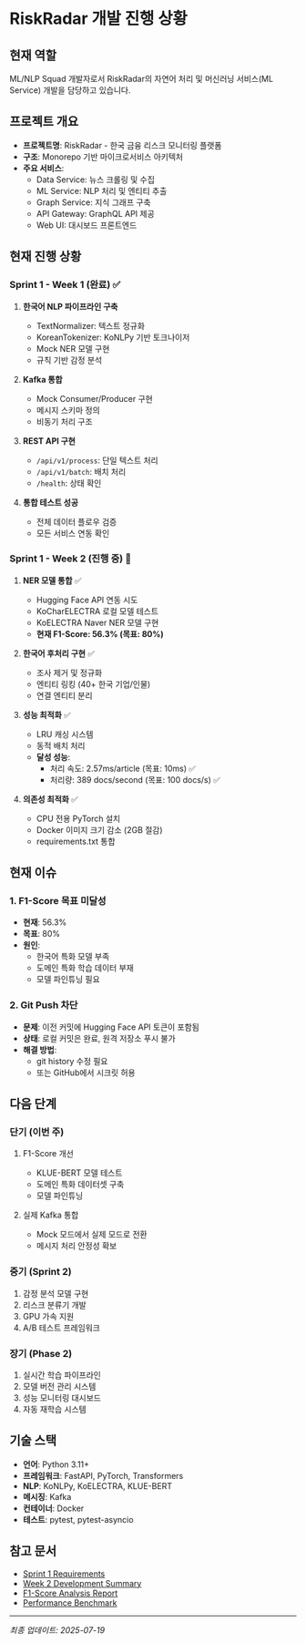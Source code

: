 # RiskRadar 개발 진행 상황

## 현재 역할
ML/NLP Squad 개발자로서 RiskRadar의 자연어 처리 및 머신러닝 서비스(ML Service) 개발을 담당하고 있습니다.

## 프로젝트 개요
- **프로젝트명**: RiskRadar - 한국 금융 리스크 모니터링 플랫폼
- **구조**: Monorepo 기반 마이크로서비스 아키텍처
- **주요 서비스**:
  - Data Service: 뉴스 크롤링 및 수집
  - ML Service: NLP 처리 및 엔티티 추출
  - Graph Service: 지식 그래프 구축
  - API Gateway: GraphQL API 제공
  - Web UI: 대시보드 프론트엔드

## 현재 진행 상황

### Sprint 1 - Week 1 (완료) ✅
1. **한국어 NLP 파이프라인 구축**
   - TextNormalizer: 텍스트 정규화
   - KoreanTokenizer: KoNLPy 기반 토크나이저
   - Mock NER 모델 구현
   - 규칙 기반 감정 분석

2. **Kafka 통합**
   - Mock Consumer/Producer 구현
   - 메시지 스키마 정의
   - 비동기 처리 구조

3. **REST API 구현**
   - `/api/v1/process`: 단일 텍스트 처리
   - `/api/v1/batch`: 배치 처리
   - `/health`: 상태 확인

4. **통합 테스트 성공**
   - 전체 데이터 플로우 검증
   - 모든 서비스 연동 확인

### Sprint 1 - Week 2 (진행 중) 🔄
1. **NER 모델 통합** ✅
   - Hugging Face API 연동 시도
   - KoCharELECTRA 로컬 모델 테스트
   - KoELECTRA Naver NER 모델 구현
   - **현재 F1-Score: 56.3% (목표: 80%)**

2. **한국어 후처리 구현** ✅
   - 조사 제거 및 정규화
   - 엔티티 링킹 (40+ 한국 기업/인물)
   - 연결 엔티티 분리

3. **성능 최적화** ✅
   - LRU 캐싱 시스템
   - 동적 배치 처리
   - **달성 성능**:
     - 처리 속도: 2.57ms/article (목표: 10ms) ✅
     - 처리량: 389 docs/second (목표: 100 docs/s) ✅

4. **의존성 최적화** ✅
   - CPU 전용 PyTorch 설치
   - Docker 이미지 크기 감소 (2GB 절감)
   - requirements.txt 통합

## 현재 이슈

### 1. F1-Score 목표 미달성
- **현재**: 56.3%
- **목표**: 80%
- **원인**: 
  - 한국어 특화 모델 부족
  - 도메인 특화 학습 데이터 부재
  - 모델 파인튜닝 필요

### 2. Git Push 차단
- **문제**: 이전 커밋에 Hugging Face API 토큰이 포함됨
- **상태**: 로컬 커밋은 완료, 원격 저장소 푸시 불가
- **해결 방법**: 
  - git history 수정 필요
  - 또는 GitHub에서 시크릿 허용

## 다음 단계

### 단기 (이번 주)
1. F1-Score 개선
   - KLUE-BERT 모델 테스트
   - 도메인 특화 데이터셋 구축
   - 모델 파인튜닝

2. 실제 Kafka 통합
   - Mock 모드에서 실제 모드로 전환
   - 메시지 처리 안정성 확보

### 중기 (Sprint 2)
1. 감정 분석 모델 구현
2. 리스크 분류기 개발
3. GPU 가속 지원
4. A/B 테스트 프레임워크

### 장기 (Phase 2)
1. 실시간 학습 파이프라인
2. 모델 버전 관리 시스템
3. 성능 모니터링 대시보드
4. 자동 재학습 시스템

## 기술 스택
- **언어**: Python 3.11+
- **프레임워크**: FastAPI, PyTorch, Transformers
- **NLP**: KoNLPy, KoELECTRA, KLUE-BERT
- **메시징**: Kafka
- **컨테이너**: Docker
- **테스트**: pytest, pytest-asyncio

## 참고 문서
- [Sprint 1 Requirements](services/ml-service/Sprint1_Requirements.md)
- [Week 2 Development Summary](services/ml-service/WEEK2_DEVELOPMENT_SUMMARY.md)
- [F1-Score Analysis Report](services/ml-service/f1_score_analysis_report.md)
- [Performance Benchmark](services/ml-service/performance_benchmark.md)

---
*최종 업데이트: 2025-07-19*